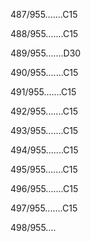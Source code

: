 487/955.......C15 


488/955.......C15 


489/955.......D30 


490/955.......C15 


491/955.......C15 


492/955.......C15 


493/955.......C15 


494/955.......C15 


495/955.......C15 


496/955.......C15 


497/955.......C15 


498/955.... 

